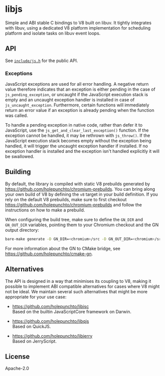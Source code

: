 # libjs

Simple and ABI stable C bindings to V8 built on libuv. It tightly integrates with libuv, using a dedicated V8 platform implementation for scheduling platform and isolate tasks on libuv event loops.

## API

See [`include/js.h`](include/js.h) for the public API.

### Exceptions

JavaScript exceptions are used for all error handling. A negative return value therefore indicates that an exception is either pending in the case of `js_pending_exception`, or uncaught if the JavaScript execution stack is empty and an uncaught exception handler is installed in case of `js_uncaught_exception`. Furthermore, certain functions will immediately return an error value if an exception is already pending when the function was called.

To handle a pending exception in native code, rather than defer it to JavaScript, use the `js_get_and_clear_last_exception()` function. If the exception cannot be handled, it may be rethrown with `js_throw()`. If the JavaScript execution stack becomes empty without the exception being handled, it will trigger the uncaught exception handler if installed. If no exception handler is installed and the exception isn't handled explicitly it will be swallowed.

## Building

By default, the library is compiled with static V8 prebuilds generated by <https://github.com/holepunchto/chromium-prebuilds>. You can bring along your own build of V8 by defining the `v8` target in your build definition. If you rely on the default V8 prebuilds, make sure to first checkout <https://github.com/holepunchto/chromium-prebuilds> and follow the instructions on how to make a prebuild.

When configuring the build tree, make sure to define the `GN_DIR` and `GN_OUT_DIR` variables, pointing them to your Chromium checkout and the GN output directory:

```sh
bare-make generate -D GN_DIR=<chromium>/src -D GN_OUT_DIR=<chromium>/src/<out>
```

For more information about the GN to CMake bridge, see <https://github.com/holepunchto/cmake-gn>.

## Alternatives

The API is designed in a way that minimises its coupling to V8, making it possible to implement ABI compatible alternatives for cases where V8 might not be ideal. We maintain several such alternatives that might be more appropriate for your use case:

- <https://github.com/holepunchto/libjsc>  
  Based on the builtin JavaScriptCore framework on Darwin.

- <https://github.com/holepunchto/libqjs>  
  Based on QuickJS.

- <https://github.com/holepunchto/libjerry>  
  Based on JerryScript.

## License

Apache-2.0

